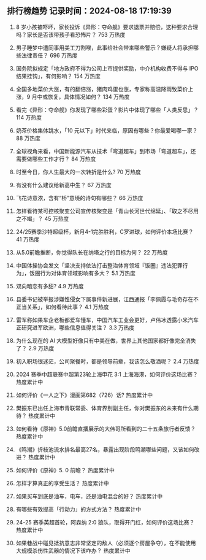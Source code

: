 
## 排行榜趋势 记录时间：2024-08-18 17:19:39
  
  1. 8 岁小孩被吓坏，家长投诉《异形：夺命舰》要求退票并赔偿，这种要求合理吗？家长是否该带孩子看恐怖片？ 753 万热度
    
  2. 男子睡梦中遭同事用美工刀割喉，此事给社会带来哪些警示？嫌疑人将承担哪些法律责任？ 696 万热度
    
  3. 国务院拟规定「地方政府不得为公司上市提供奖励，中介机构收费不得与 IPO 结果挂钩」，有何影响？ 154 万热度
    
  4. 全国多地菜价大涨，有的翻倍涨，猪肉鸡蛋也涨，专家称高温降雨致菜价上涨，9 月中或恢复，具体情况如何？ 134 万热度
    
  5. 看完《异形：夺命舰》你发现了哪些彩蛋？影片中体现了哪些「人类反思」？ 114 万热度
    
  6. 奶茶价格集体跳水，「10 元以下」时代来临，原因有哪些？你最爱喝哪一家？ 88 万热度
    
  7. 全球视角来看，中国新能源汽车从技术「弯道超车」到市场「弯道超车」，还需要做哪些工作才行？ 84 万热度
    
  8. 时至今日，你人生最大的一次转折是什么? 70 万热度
    
  9. 有没有什么建议给新高中生？ 67 万热度
    
  10. 飞花诗意浓，含有“桥”意境的诗句有哪些？ 66 万热度
    
  11. 怎样看待某可控核聚变公司宣传核聚变是「青山长河世代绵延」、「取之不尽用之不竭」？ 45 万热度
    
  12. 24/25赛季沙特超级杯，新月4-1完胜胜利，C罗进球，如何评价本场比赛？ 41 万热度
    
  13. 从5.0前瞻推断，你觉得队长在纳塔之行的目标为何？ 22 万热度
    
  14. 中国体操协会发文「坚决支持依法打击整治体育领域『饭圈』违法犯罪行为」，饭圈行为对体育领域影响有多大？ 5.1 万热度
    
  15. 双向暗恋有多甜? 4.9 万热度
    
  16. 县委书记被举报涉嫌性侵女下属事件新进展，江西通报「李佩霞与毛奇存在不正当关系」，如何看待此事？ 4.1 万热度
    
  17. 雷军称如果车企老板都爱车懂车，中国汽车工业会更好，卢伟冰透露小米汽车正研究进军欧洲，哪些信息值得关注？ 3.3 万热度
    
  18. 为什么现在的 AI 大模型好像只有中美在做，世界上其他国家都好像完全消失了？ 2.9 万热度
    
  19. 初入职场很迷茫，公司聚餐时，都是领导前辈，我该怎么敬酒呢？ 2.4 万热度
    
  20. 2024 赛季中超联赛中超第23轮上海申花 3:1 上海海港，如何评价这场比赛？ 热度累计中
    
  21. 如何评价《一人之下》漫画第682（726）话? 热度累计中
    
  22. 樊振东已出任上海市青联常委、体育界别副主任，你对樊振东的未来有什么期待？ 热度累计中
    
  23. 如何看待《原神》5.0前瞻直播展示的大伟哥所看到的二十五条旅行者反馈？ 热度累计中
    
  24. 《鸣潮》折枝池流水排名最高27名，暴露出现阶段鸣潮哪些问题，又该如何改进？ 热度累计中
    
  25. 如何评价《原神》5. 0 前瞻？ 热度累计中
    
  26. 怎样才算真正的享受生活？ 热度累计中
    
  27. 如果买车到底是油车，电车，还是油电混合的好？ 热度累计中
    
  28. 有哪些有效提高「行动力」的方式方法？ 热度累计中
    
  29. 24-25 赛季英超首轮，阿森纳 2:0 狼队，取得开门红，如何评价这场比赛？ 热度累计中
    
  30. 如果巷战中碰见抵抗意志非常坚定的敌人（必须逐个房屋争夺），在不能使用大规模杀伤性武器的情况下该咋办？ 热度累计中
    